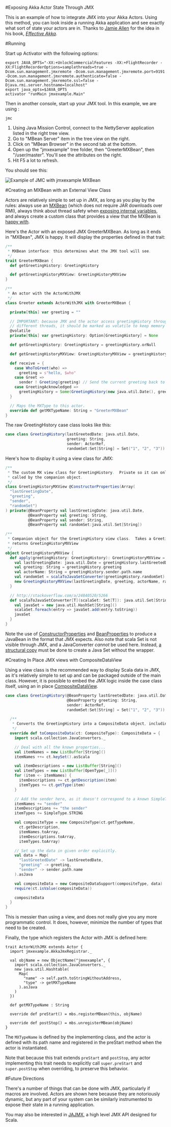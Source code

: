 #Exposing Akka Actor State Through JMX

This is an example of how to integrate JMX into your Akka Actors.  Using this method, you can look inside a running Akka application and see exactly what sort of state your actors are in.  Thanks to [Jamie Allen](http://shinolajla.tumblr.com/) for the idea in his book, _[Effective Akka](http://smile.amazon.com/dp/1449360076)_.

#Running

Start up Activator with the following options:

```
export JAVA_OPTS="-XX:+UnlockCommercialFeatures -XX:+FlightRecorder -XX:FlightRecorderOptions=samplethreads=true -Dcom.sun.management.jmxremote -Dcom.sun.management.jmxremote.port=9191 -Dcom.sun.management.jmxremote.authenticate=false -Dcom.sun.management.jmxremote.ssl=false -Djava.rmi.server.hostname=localhost"
export java_opts=$JAVA_OPTS
activator "runMain jmxexample.Main"
```

Then in another console, start up your JMX tool.  In this example, we are using :

```
jmc
```

1. Using Java Mission Control, connect to the NettyServer application listed in the right tree view.
1. Go to "MBean Server" item in the tree view on the right.
1. Click on "MBean Browser" in the second tab at the bottom.
1. Open up the "jmxexample" tree folder, then "GreeterMXBean", then "/user/master".  You'll see the attributes on the right.
1. Hit F5 a lot to refresh.

You should see this:

![Example of JMC with jmxexample MXBean](tutorial/jmxexample.jpg)

#Creating an MXBean with an External View Class

Actors are relatively simple to set up in JMX, as long as you play by the rules: always use an [MXBean](http://docs.oracle.com/javase/7/docs/api/javax/management/MXBean.html) (which does not require JAR downloads over RMI), always think about thread safety when [exposing internal variables](http://pveentjer.wordpress.com/2006/11/09/jmx-and-concurrency-problems/), and always create a custom class that provides a view that the MXBean is [happy with](http://stackoverflow.com/a/7514800/5266).

Here's the Actor with an exposed JMX GreeterMXBean. As long as it ends in "MXBean", JMX is happy.  It will display the properties defined in that trait:

```scala
/**
 * MXBean interface: this determines what the JMX tool will see.
 */
trait GreeterMXBean {
  def getGreetingHistory: GreetingHistory

  def getGreetingHistoryMXView: GreetingHistoryMXView
}

/**
 * An actor with the ActorWithJMX
 */
class Greeter extends ActorWithJMX with GreeterMXBean {

  private[this] var greeting = ""

  // IMPORTANT: because JMX and the actor access greetingHistory through
  // different threads, it should be marked as volatile to keep memory synchronized.
  @volatile
  private[this] var greetingHistory: Option[GreetingHistory] = None

  def getGreetingHistory: GreetingHistory = greetingHistory.orNull

  def getGreetingHistoryMXView: GreetingHistoryMXView = greetingHistory.map(GreetingHistoryMXView(_)).orNull

  def receive = {
    case WhoToGreet(who) =>
      greeting = s"hello, $who"
    case Greet =>
      sender ! Greeting(greeting) // Send the current greeting back to the sender
    case GreetingAcknowledged =>
      greetingHistory = Some(GreetingHistory(new java.util.Date(), greeting, sender))
  }

  // Maps the MXType to this actor.
  override def getMXTypeName: String = "GreeterMXBean"
}
```

The raw GreetingHistory case class looks like this:

```scala
case class GreetingHistory(lastGreetedDate: java.util.Date,
                           greeting: String,
                           sender: ActorRef,
                           randomSet:Set[String] = Set("1", "2", "3"))
```

Here's how to display it using a view class for JMX:

```scala
/**
 * The custom MX view class for GreetingHistory.  Private so it can only be
 * called by the companion object.
 */
class GreetingHistoryMXView @ConstructorProperties(Array(
  "lastGreetingDate",
  "greeting",
  "sender",
  "randomSet")
) private(@BeanProperty val lastGreetingDate: java.util.Date,
          @BeanProperty val greeting: String,
          @BeanProperty val sender: String,
          @BeanProperty val randomSet:java.util.Set[String])

/**
 * Companion object for the GreetingHistory view class.  Takes a GreetingHistory and
 * returns GreetingHistoryMXView
 */
object GreetingHistoryMXView {
  def apply(greetingHistory: GreetingHistory): GreetingHistoryMXView = {
    val lastGreetingDate: java.util.Date = greetingHistory.lastGreetedDate
    val greeting: String = greetingHistory.greeting
    val actorName: String = greetingHistory.sender.path.name
    val randomSet = scalaToJavaSetConverter(greetingHistory.randomSet)
    new GreetingHistoryMXView(lastGreetingDate, greeting, actorName, randomSet)
  }

  // http://stackoverflow.com/a/24840520/5266
  def scalaToJavaSetConverter[T](scalaSet: Set[T]): java.util.Set[String] = {
    val javaSet = new java.util.HashSet[String]()
    scalaSet.foreach(entry => javaSet.add(entry.toString))
    javaSet
  }
}
```

Note the use of [ConstructorProperties](http://docs.oracle.com/javase/7/docs/api/java/beans/ConstructorProperties.html) and [BeanProperties](http://www.scala-lang.org/api/current/index.html#scala.beans.BeanProperty) to produce a JavaBean in the format that JMX expects.  Also note that scala Set is not visible through JMX, and a JavaConverter *cannot* be used here.  Instead, [a structural copy](http://stackoverflow.com/a/24840520/5266) must be done to create a Java Set without the wrapper.

#Creating In Place JMX views with CompositeDataView

Using a view class is the recommended way to display Scala data in JMX, as it's relatively simple to set up and can be packaged outside of the main class.  However, it is possible to embed the JMX logic inside the case class itself, using an in place [CompositeDataView](http://docs.oracle.com/javase/8/docs/api/javax/management/openmbean/CompositeDataView.html).

```scala
case class GreetingHistory(@BeanProperty lastGreetedDate: java.util.Date,
                           @BeanProperty greeting: String,
                           sender: ActorRef,
                           randomSet:Set[String] = Set("1", "2", "3")) extends CompositeDataView {

  /**
   * Converts the GreetingHistory into a CompositeData object, including the "sender" value.
   */
  override def toCompositeData(ct: CompositeType): CompositeData = {
    import scala.collection.JavaConverters._

    // Deal with all the known properties...
    val itemNames = new ListBuffer[String]()
    itemNames ++= ct.keySet().asScala

    val itemDescriptions = new ListBuffer[String]()
    val itemTypes = new ListBuffer[OpenType[_]]()
    for (item <- itemNames) {
      itemDescriptions += ct.getDescription(item)
      itemTypes += ct.getType(item)
    }

    // Add the sender here, as it doesn't correspond to a known SimpleType...
    itemNames += "sender"
    itemDescriptions += "the sender"
    itemTypes += SimpleType.STRING

    val compositeType = new CompositeType(ct.getTypeName,
      ct.getDescription,
      itemNames.toArray,
      itemDescriptions.toArray,
      itemTypes.toArray)

    // Set up the data in given order explicitly.
    val data = Map(
      "lastGreetedDate" -> lastGreetedDate,
      "greeting" -> greeting,
      "sender" -> sender.path.name
    ).asJava

    val compositeData = new CompositeDataSupport(compositeType, data)
    require(ct.isValue(compositeData))

    compositeData
  }
}
```

This is messier than using a view, and does not really give you any more programmatic control.  It does, however, minimize the number of types that need to be created.

Finally, the type which registers the Actor with JMX is defined here:

```
trait ActorWithJMX extends Actor {
  import jmxexample.AkkaJmxRegistrar._

  val objName = new ObjectName("jmxexample", {
    import scala.collection.JavaConverters._
    new java.util.Hashtable(
      Map(
        "name" -> self.path.toStringWithoutAddress,
        "type" -> getMXTypeName
      ).asJava
    )
  })

  def getMXTypeName : String

  override def preStart() = mbs.registerMBean(this, objName)

  override def postStop() = mbs.unregisterMBean(objName)
}
```

The `MXTypeName` is defined by the implementing class, and the actor is defined with its path name and registered in the preStart method when the actor is instantiated.

Note that because this trait extends `preStart` and `postStop`, any actor implementing this trait needs to explicitly call `super.preStart` and `super.postStop` when overriding, to preserve this behavior.

#Future Directions

There's a number of things that can be done with JMX, particularly if macros are involved.  Actors are shown here because they are notoriously dynamic, but any part of your system can be similarly instrumented to expose their state in a running application.

You may also be interested in [JAJMX](https://github.com/dacr/jajmx), a high level JMX API designed for Scala.